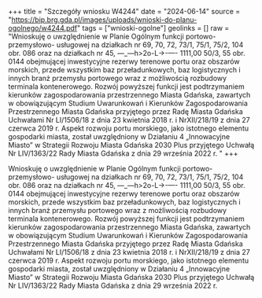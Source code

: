 +++
title = "Szczegóły wniosku W4244"
date = "2024-06-14"
source = "https://bip.brg.gda.pl/images/uploads/wnioski-do-planu-ogolnego/w4244.pdf"
tags = ["wnioski-ogolne"]
geolinks = []
raw = "Wnioskuję o uwzględnienie w Planie Ogólnym funkcji portowo-przemysłowo- usługowej na działkach nr 69, 70, 72, 73/1, 75/1, 75/2, 104 obr. 086 oraz na działkach nr 45,  —_—h>2o-L->-—- 1111,00  50/3, 55 obr. 0144 obejmującej inwestycyjne rezerwy terenowe portu oraz obszarów morskich, przede wszystkim baz przeładunkowych, baz logistycznych i innych branż przemysłu portowego wraz z możliwością rozbudowy terminala kontenerowego. Rozwój powyższej funkcji jest podtrzymaniem kierunków zagospodarowania przestrzennego Miasta Gdańska, zawartych w obowiązującym Studium Uwarunkowań i Kierunków Zagospodarowania Przestrzennego Miasta Gdańska przyjętego przez Radę Miasta Gdańska Uchwałami Nr LI/1506/18 z dnia 23 kwietnia 2018 r. i NrXII/218/19 z dnia 27 czerwca 2019 r. Aspekt rozwoju portu morskiego, jako istotnego elementu gospodarki miasta, został uwzględniony w Działaniu 4 „Innowacyjne Miasto” w Strategii Rozwoju Miasta Gdańska 2030 Plus przyjętego Uchwałą Nr LIV/1363/22 Rady Miasta Gdańska z dnia 29 września 2022 r. "
+++

Wnioskuję o uwzględnienie w Planie Ogólnym funkcji portowo-przemysłowo-
usługowej na działkach nr 69, 70, 72, 73/1, 75/1, 75/2, 104 obr. 086 oraz na działkach nr 45,
 —_—h>2o-L->-—-
1111,00
 50/3, 55 obr. 0144 obejmującej inwestycyjne rezerwy terenowe portu oraz obszarów morskich,
przede wszystkim baz przeładunkowych, baz logistycznych i innych branż przemysłu portowego
wraz z możliwością rozbudowy terminala kontenerowego. Rozwój powyższej funkcji jest
podtrzymaniem kierunków zagospodarowania przestrzennego Miasta Gdańska, zawartych w
obowiązującym Studium Uwarunkowań i Kierunków Zagospodarowania Przestrzennego Miasta
Gdańska przyjętego przez Radę Miasta Gdańska Uchwałami Nr LI/1506/18 z dnia 23 kwietnia
2018 r. i NrXII/218/19 z dnia 27 czerwca 2019 r. Aspekt rozwoju portu morskiego, jako istotnego
elementu gospodarki miasta, został uwzględniony w Działaniu 4 „Innowacyjne Miasto” w
Strategii Rozwoju Miasta Gdańska 2030 Plus przyjętego Uchwałą Nr LIV/1363/22 Rady Miasta
Gdańska z dnia 29 września 2022 r.



